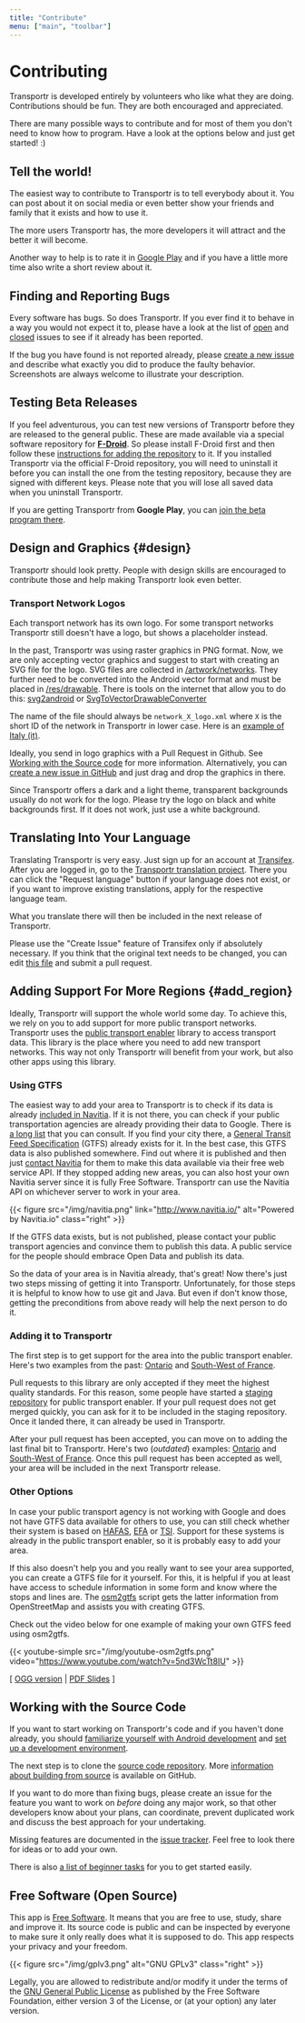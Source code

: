 ```yaml
---
title: "Contribute"
menu: ["main", "toolbar"]
---
```


# Contributing

Transportr is developed entirely by volunteers who like what they are doing.
Contributions should be fun.
They are both encouraged and appreciated.

There are many possible ways to contribute
and for most of them you don't need to know how to program.
Have a look at the options below and just get started! :)

## Tell the world!

The easiest way to contribute to Transportr is to tell everybody about it.
You can post about it on social media
or even better show your friends and family that it exists
and how to use it.

The more users Transportr has,
the more developers it will attract
and the better it will become.

Another way to help is to rate it in
[Google Play](https://play.google.com/store/apps/details?id=de.grobox.liberario&utm_source=website)
and if you have a little more time also write a short review about it.

## Finding and Reporting Bugs

Every software has bugs.
So does Transportr.
If you ever find it to behave in a way you would not expect it to,
please have a look at the list of [open](https://github.com/grote/Transportr/issues)
and [closed](https://github.com/grote/Transportr/issues?q=is%3Aissue+is%3Aclosed) issues
to see if it already has been reported.

If the bug you have found is not reported already,
please [create a new issue](https://github.com/grote/Transportr/issues/new)
and describe what exactly you did to produce the faulty behavior.
Screenshots are always welcome to illustrate your description.

## Testing Beta Releases

If you feel adventurous,
you can test new versions of Transportr before they are released to the general public.
These are made available via a special software repository for **[F-Droid](https://f-droid.org/)**.
So please install F-Droid first
and then follow these [instructions for adding the repository](http://grobox.de/fdroid/) to it.
If you installed Transportr via the official F-Droid repository,
you will need to uninstall it
before you can install the one from the testing repository,
because they are signed with different keys.
Please note that you will lose all saved data when you uninstall Transportr.

If you are getting Transportr from **Google Play**,
you can [join the beta program there](https://play.google.com/apps/testing/de.grobox.liberario).

## Design and Graphics {#design}

Transportr should look pretty.
People with design skills are encouraged to contribute those
and help making Transportr look even better.

### Transport Network Logos

Each transport network has its own logo.
For some transport networks Transportr still doesn't have a logo,
but shows a placeholder instead.

In the past, Transportr was using raster graphics in PNG format.
Now, we are only accepting vector graphics
and suggest to start with creating an SVG file for the logo.
SVG files are collected in [/artwork/networks](https://github.com/grote/Transportr/tree/master/artwork/networks).
They further need to be converted into the Android vector format
and must be placed in [/res/drawable](https://github.com/grote/Transportr/tree/master/app/src/main/res/drawable).
There is tools on the internet that allow you to do this:
[svg2android](https://inloop.github.io/svg2android/) or
[SvgToVectorDrawableConverter](https://a-student.github.io/SvgToVectorDrawableConverter.Web/)

The name of the file should always be `network_X_logo.xml`
where `X` is the short ID of the network in Transportr in lower case.
Here is an [example of Italy (it)](https://github.com/grote/Transportr/blob/98a16af1d83e58c0801de08ad58e5b7f166b2902/app/src/main/res/drawable/network_it_logo.xml).

Ideally, you send in logo graphics with a Pull Request in Github.
See [Working with the Source code](#sourcecode) for more information.
Alternatively, you can [create a new issue in GitHub](https://github.com/grote/Transportr/issues/new)
and just drag and drop the graphics in there.

Since Transportr offers a dark and a light theme,
transparent backgrounds usually do not work for the logo.
Please try the logo on black and white backgrounds first.
If it does not work, just use a white background.

## Translating Into Your Language

Translating Transportr is very easy.
Just sign up for an account at [Transifex](https://www.transifex.com).
After you are logged in,
go to the [Transportr translation project](https://www.transifex.com/projects/p/transportr/).
There you can click the "Request language" button if your language does not exist,
or if you want to improve existing translations, apply for the respective language team.

What you translate there will then be included in the next release of Transportr.

Please use the "Create Issue" feature of Transifex only if absolutely necessary.
If you think that the original text needs to be changed,
you can edit [this file](https://github.com/grote/Transportr/blob/master/res/values/strings.xml)
and submit a pull request.

## Adding Support For More Regions {#add_region}

Ideally, Transportr will support the whole world some day.
To achieve this, we rely on you to add support for more public transport networks.
Transportr uses the [public transport enabler](https://github.com/schildbach/public-transport-enabler/) library
to access transport data.
This library is the place where you need to add new transport networks.
This way not only Transportr will benefit from your work,
but also other apps using this library.

### Using GTFS

The easiest way to add your area to Transportr
is to check if its data is already [included in Navitia](https://navitia.opendatasoft.com/explore/).
If it is not there,
you can check if your public transportation agencies are already providing their data to Google.
There is [a long list](https://maps.google.com/landing/transit/cities/index.html)
that you can consult.
If you find your city there,
a [General Transit Feed Specification](https://en.wikipedia.org/wiki/General_Transit_Feed_Specification) (GTFS)
already exists for it.
In the best case, this GTFS data is also published somewhere.
Find out where it is published
and then just [contact Navitia](https://groups.google.com/forum/#!forum/navitia)
for them to make this data available via their free web service API.
If they stopped adding new areas,
you can also host your own Navitia server since it is fully Free Software.
Transportr can use the Navitia API on whichever server to work in your area.

{{< figure
    src="/img/navitia.png"
    link="http://www.navitia.io/"
    alt="Powered by Navitia.io"
    class="right" >}}

If the GTFS data exists, but is not published,
please contact your public transport agencies
and convince them to publish this data.
A public service for the people should embrace Open Data and publish its data.

So the data of your area is in Navitia already, that's great!
Now there's just two steps missing of getting it into Transportr.
Unfortunately, for those steps it is helpful to know how to use git and Java.
But even if don't know those, getting the preconditions from above ready
will help the next person to do it.

### Adding it to Transportr

The first step is to get support for the area into the public transport enabler.
Here's two examples from the past:
[Ontario](https://github.com/schildbach/public-transport-enabler/pull/70/files)
and [South-West of France](https://github.com/schildbach/public-transport-enabler/pull/55/files).

Pull requests to this library are only accepted if they meet the highest quality standards.
For this reason, some people have started a [staging repository](https://gitlab.com/opentransitmap/public-transport-enabler)
for public transport enabler.
If your pull request does not get merged quickly,
you can ask for it to be included in the staging repository.
Once it landed there, it can already be used in Transportr.

After your pull request has been accepted,
you can move on to adding the last final bit to Transportr.
Here's two (*outdated*) examples:
[Ontario](https://github.com/grote/Transportr/pull/157/files) and
[South-West of France](https://github.com/grote/Transportr/commit/25a51433bc5aecb1b6e2f5baf96eed763139962a).
Once this pull request has been accepted as well,
your area will be included in the next Transportr release.

### Other Options

In case your public transport agency is not working with Google
and does not have GTFS data available for others to use,
you can still check whether their system is based on
[HAFAS](http://www.hacon.de/hafas-en),
[EFA](http://efa.de) or
[TSI](http://www.tsinw.com).
Support for these systems is already in the public transport enabler,
so it is probably easy to add your area.

If this also doesn't help you
and you really want to see your area supported,
you can create a GTFS file for it yourself.
For this, it is helpful if you at least have access to schedule information in some form
and know where the stops and lines are.
The [osm2gtfs](https://github.com/grote/osm2gtfs) script
gets the latter information from OpenStreetMap
and assists you with creating GTFS.

Check out the video below for one example of making your own GTFS feed using osm2gtfs.

{{< youtube-simple src="/img/youtube-osm2gtfs.png" video="https://www.youtube.com/watch?v=5nd3WcTt8IU" >}}

\[
  [OGG version](http://hemingway.softwarelivre.org/fisl17/41a/sala41a-high-201607141158.ogv) |
  [PDF Slides](/pdf/FISL17-Transportr.pdf)
\]

## Working with the Source Code

If you want to start working on Transportr's code
and if you haven't done already,
you should [familiarize yourself with Android development](https://developer.android.com/training/basics/firstapp/index.html)
and [set up a development environment](https://developer.android.com/sdk/index.html).

The next step is to clone the [source code repository](https://github.com/grote/Transportr).
More [information about building from source](https://github.com/grote/Transportr#building-from-source)
is available on GitHub.

If you want to do more than fixing bugs,
please create an issue for the feature you want to work on _before_ doing any major work,
so that other developers know about your plans, can coordinate, prevent duplicated work
and discuss the best approach for your undertaking.

Missing features are documented in the [issue tracker](https://github.com/grote/Transportr/issues?labels=enhancement&state=open).
Feel free to look there for ideas or to add your own.

There is also [a list of beginner tasks](https://github.com/grote/Transportr/labels/beginner%20job)
for you to get started easily.

## Free Software (Open Source)

This app is [Free Software](https://fsfe.org/freesoftware).
It means that you are free to use, study, share and improve it.
Its source code is public and can be inspected by everyone to make sure it only really does what it is supposed to do.
This app respects your privacy and your freedom.

{{< figure
    src="/img/gplv3.png"
    alt="GNU GPLv3"
    class="right" >}}

Legally, you are allowed to redistribute and/or modify it under the terms of the
[GNU General Public License](https://www.gnu.org/licenses/gpl.html) as
published by the Free Software Foundation,
either version 3 of the License, or (at your option) any later version.
